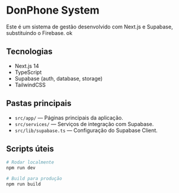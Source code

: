 # DonPhone System

Este é um sistema de gestão desenvolvido com Next.js e Supabase, substituindo o Firebase. ok

## Tecnologias

- Next.js 14
- TypeScript
- Supabase (auth, database, storage)
- TailwindCSS

## Pastas principais

- `src/app/` — Páginas principais da aplicação.
- `src/services/` — Serviços de integração com Supabase.
- `src/lib/supabase.ts` — Configuração do Supabase Client.

## Scripts úteis

```bash
# Rodar localmente
npm run dev

# Build para produção
npm run build
